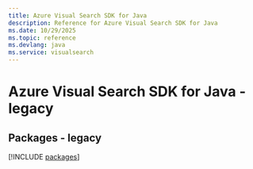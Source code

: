 ```yaml
---
title: Azure Visual Search SDK for Java
description: Reference for Azure Visual Search SDK for Java
ms.date: 10/29/2025
ms.topic: reference
ms.devlang: java
ms.service: visualsearch
---
```

# Azure Visual Search SDK for Java - legacy
## Packages - legacy
[!INCLUDE [packages](visual-search-index.md)]